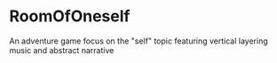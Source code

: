 # RoomOfOneself
An adventure game focus on the "self" topic featuring vertical layering music and abstract narrative
